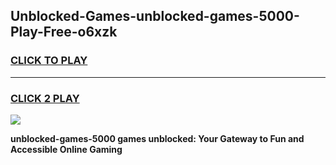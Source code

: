
## Unblocked-Games-unblocked-games-5000-Play-Free-o6xzk
<h3>
<a href="https://premium76.site?title=unblocked-games-5000&ref=10A">CLICK TO PLAY</a></h3>
<hr>

<h3>
<a href="https://premium76.site?title=unblocked-games-5000&ref=10A">CLICK 2 PLAY</a>
  
</h3>

<a href="https://premium76.site?title=unblocked-games-5000&ref=10A"><img src="https://clearcache.store/games.png"></a>


**unblocked-games-5000 games unblocked: Your Gateway to Fun and Accessible Online Gaming**

